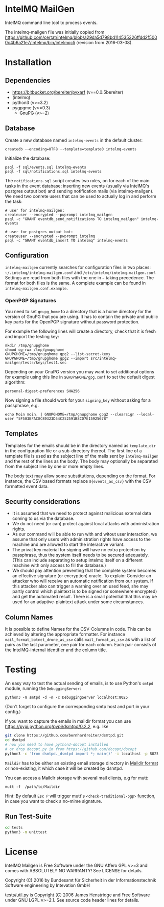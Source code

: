 IntelMQ MailGen
===============

IntelMQ command line tool to process events.

The intelmq-mailgen file was initially copied from
https://github.com/certat/intelmq/blob/a29da5d798bd114535326ffdd2f5000c4b6a21e7/intelmq/bin/intelmqcli (revision from 2016-03-08).

Installation
============

Dependencies
------------

 * https://bitbucket.org/bereiter/pyxarf (v==0.0.5bereiter)
 * (intelmq)
 * python3 (v>=3.2)
 * pygpgme (v>=0.3)
   * GnuPG (v>=2)

Database
--------

Create a new database named `intelmq-events` in the default cluster:

    createdb --encoding=UTF8 --template=template0 intelmq-events


Initialize the database:

    psql -f sql/events.sql intelmq-events
    psql -f sql/notifications.sql intelmq-events


The `notifications.sql` script creates two roles, on for each of the
main tasks in the event database: inserting new events (usually via
IntelMQ's postgres output bot) and sending notification mails (via
intelmq-mailgen). We need two conrete users that can be used to actually log
in and perform the task:

    # user for intelmq-mailgen:
    createuser --encrypted --pwprompt intelmq_mailgen
    psql -c "GRANT eventdb_send_notifications TO intelmq_mailgen" intelmq-events 

    # user for postgres output bot:
    createuser --encrypted --pwprompt intelmq
    psql -c "GRANT eventdb_insert TO intelmq" intelmq-events



Configuration
-------------

`intelmq-mailgen` currently searches for configuration files in two places:
`~/.intelmq/intelmq-mailgen.conf` and `/etc/intelmq/intelmq-mailgen.conf`.
Settings are read from both files with the one in `~` taking precedence.
The format for both files is the same. A complete example can be found
in `intelmq-mailgen.conf.example`.

### OpenPGP Signatures
You need to set ```gnupg_home``` to a directory that is a home directory
for the version of GnuPG that you are using. It has to contain the
private and public key parts for the OpenPGP signature without
password protection.

For example the following lines will create a directory, 
check that it is fresh and import the testing key:

```
mkdir /tmp/gnupghome
chmod og-rwx /tmp/gnupghome
GNUPGHOME=/tmp/gnupghome gpg2 --list-secret-keys
GNUPGHOME=/tmp/gnupghome gpg2 --import src/intelmq-mailgen/tests/keys/test1.sec
```

Depending on your GnuPG version you may want to set additional options
for example using this line in ```$GNUPGHOME/gpg.conf``` to set the
default digest algorithm:
```
personal-digest-preferences SHA256
```

Now signing a file should work for your ```signing_key``` 
without asking for a passphrase, e.g.
```
echo Moin moin. | GNUPGHOME=/tmp/gnupghome gpg2 --clearsign --local-user "5F503EFAC8C89323D54C252591B8CD7E15925678"
```


Templates
---------

Templates for the emails should be in the directory named as
`template_dir` in the configuration file or a sub-directory thereof. The
first line of a template file is used as the subject line of the mails
sent by `intelmq-mailgen` and the rest of the lines as the body. The
body may optionally be separated from the subject line by one or more
empty lines.

The body text may allow some substitutions, depending on the format. For
instance, the CSV based formats replace `${events_as_csv}` with the CSV
formatted event data.



Security considerations
-----------------------
 * It is assumed that we need to protect against malicious external 
data coming 
to us via the database. 
 * We do not need (or can) protect against local attacks with administration rights.
 * As our command will be able to run with and witout user interaction, 
we assume that only users with administration rights 
have access to the machine and are allowed to start the interactive variant.
 * The privat key material for signing will have 
no extra protection by passphrase, thus the system itself 
needs to be secured adequately. (This can include separating
to setup intelmq itself on a different machine with only access 
to fill the database.)
* We should pay attention preventing that the complete system 
becomes an effective signature (or encryption) oracle. 
To explain: Consider an attacker who will receive an automatic notification 
from our system. If this attacker also can trigger a warning over 
an used feed, she may partly control which plaintext is to be signed 
(or somewhere encrypted) and get the automated result. There is a small
potential that this may be used for an adaptive-plaintext attack 
under some circumstances.


Column Names
------------

It is possible to define Names for the CSV-Columns in code. This can be
achieved by altering the appropriate formatter. For instance
`mail_format_botnet_drone_as_csv` calls `mail_format_as_csv` as with a
list of pairs as the last parameter, one pair for each column. Each pair
consists of the IntelMQ-internal identifier and the column title.



Testing
=======

An easy way to test the actual sending of emails, is to use Python's
`smtpd` module, running the `DebuggingServer`:

    python3 -m smtpd -d -n -c DebuggingServer localhost:8025 

(Don't forget to configure the corresponding
smtp host and port in your config.)

If you want to capture the emails in maildir format you can use
https://pypi.python.org/pypi/dsmtpd/0.2.2, e.g. like
```sh
git clone https://github.com/bernhardreiter/dsmtpd.git
cd dsmtpd
# now you need to have python3-docopt installed
# or drop docopt.py in from https://github.com/docopt/docopt
python3 -c 'from dsmtpd._dsmtpd import *; main()' -i localhost -p 8025 -d /path/to/Maildir
```

`Maildir` has to be either an existing email storage directory in 
[Maildir format](https://en.wikipedia.org/wiki/Maildir) or non-existing,
it which case it will be created by dsmtpd.

You can access a Maildir storage with several mail clients, e.g for mutt:
```
mutt -f  /path/to/Maildir
```
Hint: By default `Esc P` will trigger mutt's `<check-traditional-pgp>`
[function](http://www.mutt.org/doc/manual/#reading-misc), in case you
want to check a no-mime signature.


Run Test-Suite
--------------
```sh
cd tests
python3 -m unittest
```

License
=======
IntelMQ Mailgen is Free Software under the GNU Affero GPL v>=3
and comes with ABSOLUTELY NO WARRANTY!
See LICENSE for details.

Copyright (C) 2016 by Bundesamt für Sicherheit in der Informationstechnik
Software engineering by Intevation GmbH

tests/util.py is Copyright (C) 2006  James Henstridge
and Free Software under GNU LGPL v>=2.1.
See source code header lines for details.
